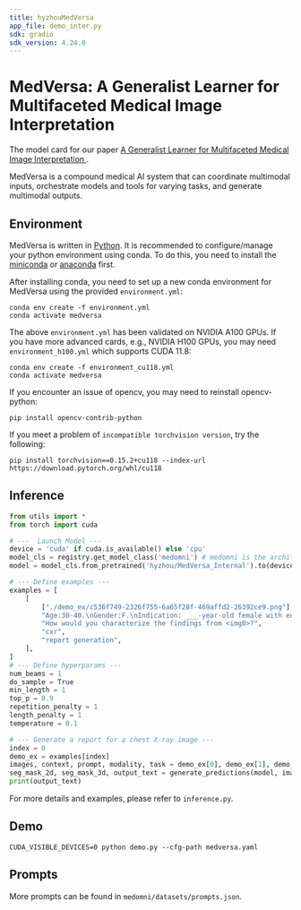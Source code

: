 ```yaml
---
title: hyzhouMedVersa
app_file: demo_inter.py
sdk: gradio
sdk_version: 4.24.0
---
```

# MedVersa: A Generalist Learner for Multifaceted Medical Image Interpretation
The model card for our paper [A Generalist Learner for Multifaceted Medical Image Interpretation
](https://arxiv.org/abs/2405.07988).

MedVersa is a compound medical AI system that can coordinate multimodal inputs, orchestrate models and tools for varying tasks, and generate multimodal outputs. 

## Environment
MedVersa is written in [Python](https://www.python.org/). It is recommended to configure/manage your python environment using conda. To do this, you need to install the [miniconda](https://docs.anaconda.com/free/miniconda/index.html) or [anaconda](https://www.anaconda.com/) first.

After installing conda, you need to set up a new conda environment for MedVersa using the provided `environment.yml`:
``` shell
conda env create -f environment.yml
conda activate medversa
```
The above `environment.yml` has been validated on NVIDIA A100 GPUs. If you have more advanced cards, e.g., NVIDIA H100 GPUs, you may need `environment_h100.yml` which supports CUDA 11.8:
``` shell
conda env create -f environment_cu118.yml
conda activate medversa
```

If you encounter an issue of opencv, you may need to reinstall opencv-python:
``` shell
pip install opencv-contrib-python
```

If you meet a problem of `incompatible torchvision version`, try the following: 
``` shell
pip install torchvision==0.15.2+cu118 --index-url https://download.pytorch.org/whl/cu118
```

## Inference
``` python
from utils import *
from torch import cuda

# ---  Launch Model ---
device = 'cuda' if cuda.is_available() else 'cpu'
model_cls = registry.get_model_class('medomni') # medomni is the architecture name :)
model = model_cls.from_pretrained('hyzhou/MedVersa_Internal').to(device).eval()

# --- Define examples ---
examples = [
    [
        ["./demo_ex/c536f749-2326f755-6a65f28f-469affd2-26392ce9.png"],
        "Age:30-40.\nGender:F.\nIndication: ___-year-old female with end-stage renal disease not on dialysis presents with dyspnea.  PICC line placement.\nComparison: None.",
        "How would you characterize the findings from <img0>?",
        "cxr",
        "report generation",
    ],
]
# --- Define hyperparams ---
num_beams = 1
do_sample = True
min_length = 1
top_p = 0.9
repetition_penalty = 1
length_penalty = 1
temperature = 0.1

# --- Generate a report for a chest X-ray image ---
index = 0
demo_ex = examples[index]
images, context, prompt, modality, task = demo_ex[0], demo_ex[1], demo_ex[2], demo_ex[3], demo_ex[4]
seg_mask_2d, seg_mask_3d, output_text = generate_predictions(model, images, context, prompt, modality, task, num_beams, do_sample, min_length, top_p, repetition_penalty, length_penalty, temperature)
print(output_text)
```
For more details and examples, please refer to `inference.py`.

## Demo
`CUDA_VISIBLE_DEVICES=0 python demo.py --cfg-path medversa.yaml`

## Prompts
More prompts can be found in `medomni/datasets/prompts.json`.